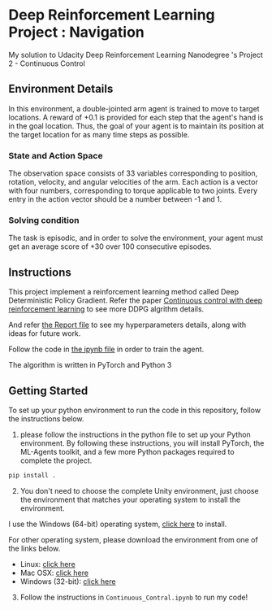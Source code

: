 # Deep Reinforcement Learning Project : Navigation
My solution to Udacity Deep Reinforcement Learning Nanodegree 's Project 2 - Continuous Control 

## Environment Details
In this environment, a double-jointed arm agent is trained to move to target locations. A reward of +0.1 is provided for each step that the agent's hand is in the goal location. Thus, the goal of your agent is to maintain its position at the target location for as many time steps as possible.

### State and Action Space
The observation space consists of 33 variables corresponding to position, rotation, velocity, and angular velocities of the arm. Each action is a vector with four numbers, corresponding to torque applicable to two joints. Every entry in the action vector should be a number between -1 and 1.


### Solving condition
The task is episodic, and in order to solve the environment, your agent must get an average score of +30 over 100 consecutive episodes.

## Instructions
This project implement a reinforcement learning method called Deep Deterministic Policy Gradient. Refer the paper [Continuous control with deep reinforcement learning](https://arxiv.org/abs/1509.02971) to see more DDPG algrithm details. 

And refer [the Report file]() to see my hyperparameters details, along with ideas for future work.

Follow the code in [the ipynb file]() in order to train the agent.

The algorithm is written in PyTorch and Python 3


## Getting Started
To set up your python environment to run the code in this repository, follow the instructions below.

1. please follow the instructions in the python file to set up your Python environment. By following these instructions, you will install PyTorch, the ML-Agents toolkit, and a few more Python packages required to complete the project.
```bash
pip install .
```

2. You don't need to choose the complete Unity environment, just choose the environment that matches your operating system to install the  environment.

I use the Windows (64-bit) operating system, [click here](https://s3-us-west-1.amazonaws.com/udacity-drlnd/P1/Banana/Banana_Windows_x86_64.zip) to install.

For other operating system, please download the environment from one of the links below.
- Linux: [click here](https://s3-us-west-1.amazonaws.com/udacity-drlnd/P1/Banana/Banana_Linux.zip)
- Mac OSX: [click here](https://s3-us-west-1.amazonaws.com/udacity-drlnd/P1/Banana/Banana.app.zip)
- Windows (32-bit): [click here](https://s3-us-west-1.amazonaws.com/udacity-drlnd/P1/Banana/Banana_Windows_x86.zip)




3. Follow the instructions in `Continuous_Contral.ipynb` to run my code!  
